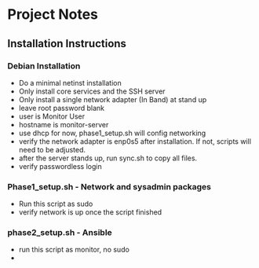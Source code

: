 # Project Notes

## Installation Instructions

### Debian Installation
- Do a minimal netinst installation
- Only install core services and the SSH server
- Only install a single network adapter (In Band) at stand up
- leave root password blank
- user is Monitor User
- hostname is monitor-server
- use dhcp for now, phase1_setup.sh will config networking
- verify the network adapter is enp0s5 after installation.  If not, scripts will need to be adjusted.
- after the server stands up, run sync.sh to copy all files.
- verify passwordless login

### Phase1_setup.sh - Network and sysadmin packages
- Run this script as sudo
- verify network is up once the script finished

### phase2_setup.sh - Ansible
- run this script as monitor, no sudo
- 

